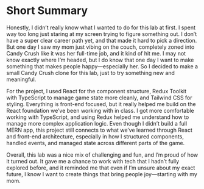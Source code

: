 # Short Summary
Honestly, I didn’t really know what I wanted to do for this lab at first. I spent way too long just staring at my screen trying to figure something out. I don’t have a super clear career path yet, and that made it hard to pick a direction. But one day I saw my mom just vibing on the couch, completely zoned into Candy Crush like it was her full-time job, and it kind of hit me. I may not know exactly where I’m headed, but I do know that one day I want to make something that makes people happy—especially her. So I decided to make a small Candy Crush clone for this lab, just to try something new and meaningful.

For the project, I used React for the component structure, Redux Toolkit with TypeScript to manage game state more cleanly, and Tailwind CSS for styling. Everything is front-end focused, but it really helped me build on the React foundation we’ve been working with in class. I got more comfortable working with TypeScript, and using Redux helped me understand how to manage more complex application logic. Even though I didn’t build a full MERN app, this project still connects to what we’ve learned through React and front-end architecture, especially in how I structured components, handled events, and managed state across different parts of the game.

Overall, this lab was a nice mix of challenging and fun, and I’m proud of how it turned out. It gave me a chance to work with tech that I hadn’t fully explored before, and it reminded me that even if I’m unsure about my exact future, I know I want to create things that bring people joy—starting with my mom.


